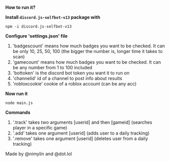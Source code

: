 **How to run it?**

**Install ```discord.js-selfbot-v13``` package with**
```
npm -i discord.js-selfbot-v13
```

**Configure 'settings.json' file**
  1. 'badgescount' means how much badges you want to be checked. It can be only 10, 25, 50, 100 (the bigger the number is, longer time it takes to scan)
  2. 'gamecount' means how much badges you want to be checked. It can be any number from 1 to 100 included
  3. 'bottoken' is the discord bot token you want it to run on
  4. 'channelid' id of a channel to post info about results
  5. 'robloxcookie' cookie of a roblox account (can be any acc)

**Now run it** 
```
node main.js
```
  
**Commands**
  1. '.track' takes two arguments [userid] and then [gameid] (searches player in a specific game)
  2. '.add' takes one argument [userid] (adds user to a daily tracking)
  3. '.remove' takes one argument [userid] (deletes user from a daily tracking)

Made by @nimylin and @dot.lol
